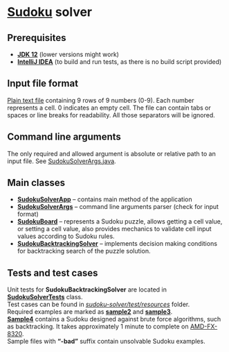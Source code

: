 # [Sudoku](https://en.wikipedia.org/wiki/Sudoku) solver
## Prerequisites 
- [__JDK 12__](https://www.oracle.com/technetwork/java/javase/downloads/jdk12-downloads-5295953.html) (lower versions might work)
- [__IntelliJ IDEA__](https://download.jetbrains.com/idea/ideaIU-2019.1.exe) (to build and run tests, as there is no build script provided)
## Input file format
[Plain text file](https://github.com/Predictor/sudoku-solver/blob/master/test/resources/sample1.txt) containing 9 rows of 9 numbers (0-9). Each number represents a cell. 0 indicates an empty cell. The file can contain tabs or spaces or line breaks for readability. All those separators will be ignored.
## Command line arguments
The only required and allowed argument is absolute or relative path to an input file. See [SudokuSolverArgs.java](https://github.com/Predictor/sudoku-solver/blob/master/src/com/predictor/sudoku/solver/SudokuSolverArgs.java).
## Main classes
- [__SudokuSolverApp__](https://github.com/Predictor/sudoku-solver/blob/master/src/com/predictor/sudoku/solver/SudokuSolverApp.java) – contains main method of the application
- [__SudokuSolverArgs__](https://github.com/Predictor/sudoku-solver/blob/master/src/com/predictor/sudoku/solver/SudokuSolverArgs.java) – command line arguments parser (check for input format)
- [__SudokuBoard__](https://github.com/Predictor/sudoku-solver/blob/master/src/com/predictor/sudoku/solver/SudokuBoard.java) – represents a Sudoku puzzle, allows getting a cell value, or setting a cell value, also provides mechanics to validate cell input values according to Sudoku rules.
- [__SudokuBacktrackingSolver__](https://github.com/Predictor/sudoku-solver/blob/master/src/com/predictor/sudoku/solver/SudokuBacktrackingSolver.java) – implements decision making conditions for backtracking search of the puzzle solution.
## Tests and test cases
  Unit tests for __SudokuBacktrackingSolver__ are located in [__SudokuSolverTests__](https://github.com/Predictor/sudoku-solver/blob/master/test/SudokuSolverTests.java) class.  
  Test cases can be found in [_sudoku-solver/test/resources_](https://github.com/Predictor/sudoku-solver/tree/master/test/resources) folder.  
  Required examples are marked as [__sample2__](https://github.com/Predictor/sudoku-solver/blob/master/test/resources/sample2.txt) and [__sample3__](https://github.com/Predictor/sudoku-solver/blob/master/test/resources/sample3.txt).  
  [__Sample4__](https://github.com/Predictor/sudoku-solver/blob/master/test/resources/sample4.txt) contains a Sudoku designed against brute force algorithms, such as backtracking. It takes approximately 1 minute to complete on [AMD-FX-8320](https://www.amd.com/ru/products/cpu/fx-8320).  
  Sample files with __“-bad”__ suffix contain unsolvable Sudoku examples.  
